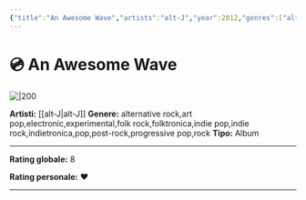 ```yaml
---
{"title":"An Awesome Wave","artists":"alt‐J","year":2012,"genres":["alternative rock","art pop","electronic","experimental","folk rock","folktronica","indie pop","indie rock","indietronica","pop","post-rock","progressive pop","rock"],"image":"https://coverartarchive.org/release-group/0d8562eb-7f72-427b-8a0b-984cc5ee7766/front","rating":8,"type":"musicRelease","subtype":"Album","dg-show-inline-title":false,"dg-publish":true,"tags":["musica","album","preferiti"],"personalRating":"♥️","id":"0d8562eb-7f72-427b-8a0b-984cc5ee7766","dataSource":"MusicBrainz API","ascoltato":null,"permalink":"/media/musica/an-awesome-wave-alt-j/","dgPassFrontmatter":true,"noteIcon":""}
---
```


# 💿 An Awesome Wave

![|200](https://coverartarchive.org/release-group/0d8562eb-7f72-427b-8a0b-984cc5ee7766/front)

**Artisti:** [[alt‐J\|alt‐J]]
**Genere:** alternative rock,art pop,electronic,experimental,folk rock,folktronica,indie pop,indie rock,indietronica,pop,post-rock,progressive pop,rock
**Tipo:** Album

---

**Rating globale:** 8

**Rating personale:** ♥️

---



